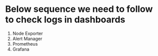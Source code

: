 # Below sequence we need to follow to check logs in dashboards
  1. Node Exporter
  2. Alert Manager
  3. Prometheus
  4. Grafana
